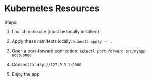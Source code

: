 # Kubernetes Resources

Steps:

1. Launch minikube (must be locally installed)

2. Apply these manifests locally:
  `kubectl apply -f .`

3. Open a port-forward connection:
  `kubectl port-forward svc/myapp 8080:8080`

4. Connect to `http://127.0.0.1:8080`

5. Enjoy the app
